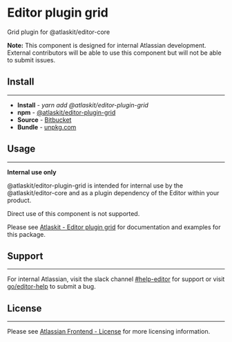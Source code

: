 # Editor plugin grid

Grid plugin for @atlaskit/editor-core

**Note:** This component is designed for internal Atlassian development.
External contributors will be able to use this component but will not be able to submit issues.

## Install
---
- **Install** - *yarn add @atlaskit/editor-plugin-grid*
- **npm** - [@atlaskit/editor-plugin-grid](https://www.npmjs.com/package/@atlaskit/editor-plugin-grid)
- **Source** - [Bitbucket](https://bitbucket.org/atlassian/atlassian-frontend/src/master/packages/editor/editor-plugin-grid)
- **Bundle** - [unpkg.com](https://unpkg.com/@atlaskit/editor-plugin-grid/dist/)

## Usage
---
**Internal use only**

@atlaskit/editor-plugin-grid is intended for internal use by the @atlaskit/editor-core and as a plugin dependency of the Editor within your product.

Direct use of this component is not supported.

Please see [Atlaskit - Editor plugin grid](https://atlaskit.atlassian.com/packages/editor/editor-plugin-grid) for documentation and examples for this package.

## Support
---
For internal Atlassian, visit the slack channel [#help-editor](https://atlassian.slack.com/archives/CFG3PSQ9E) for support or visit [go/editor-help](https://go/editor-help) to submit a bug.
## License
---
 Please see [Atlassian Frontend - License](https://hello.atlassian.net/wiki/spaces/AF/pages/2589099144/Documentation#License) for more licensing information.